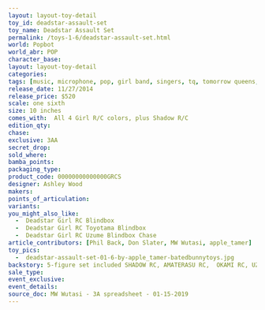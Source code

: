 ```yaml
---
layout: layout-toy-detail 
toy_id: deadstar-assault-set
toy_name: Deadstar Assault Set
permalink: /toys-1-6/deadstar-assault-set.html
world: Popbot
world_abr: POP
character_base: 
layout: layout-toy-detail
categories: 
tags: [music, microphone, pop, girl band, singers, tq, tomorrow queens, ponytail, pink skirt, white shirt, girl rc]
release_date: 11/27/2014
release_price: $520 
scale: one sixth
size: 10 inches
comes_with:  All 4 Girl R/C colors, plus Shadow R/C
edition_qty: 
chase: 
exclusive: 3AA
secret_drop: 
sold_where: 
bamba_points: 
packaging_type: 
product_code: 00000000000000GRCS
designer: Ashley Wood
makers: 
points_of_articulation: 
variants:
you_might_also_like: 
  -  Deadstar Girl RC Blindbox
  -  Deadstar Girl RC Toyotama Blindbox
  -  Deadstar Girl RC Uzume Blindbox Chase
article_contributors: [Phil Back, Don Slater, MW Wutasi, apple_tamer]
toy_pics: 
  -  deadstar-assault-set-01-6-by-apple_tamer-batedbunnytoys.jpg
backstory: 5-figure set included SHADOW RC, AMATERASU RC,  OKAMI RC, UZUME RC, TOYOTAMA RC
sale_type: 
event_exclusive: 
event_details: 
source_doc: MW Wutasi - 3A spreadsheet - 01-15-2019
---
```

 